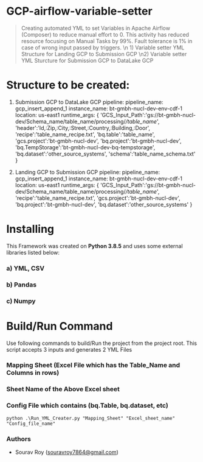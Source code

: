 # GCP-airflow-variable-setter
> Creating automated YML to set Variables in Apache Airflow (Composer) to reduce manual effort to 0. This activity has reduced resource focusing on Manual Tasks by 99%. 
Fault tolerance is 1% in case of wrong input passed by triggers. \n 1) Variable setter YML Structure for Landing GCP to Submission GCP \n2) Variable setter YML Sturcture for Submission GCP to DataLake GCP

# Structure to be created:

1) Submission GCP to DataLake GCP
pipeline: 
 pipeline_name: gcp_insert_append_1
 instance_name: bt-gmbh-nucl-dev-env-cdf-1
 location: us-east1
 runtime_args: {
  'GCS_Input_Path':'gs://bt-gmbh-nucl-dev/Schema_name/table_name/processing/*/table_name*',
  'header':'Id,:Zip,:City,:Street,:Country,:Building,:Door',
  'recipe':'table_name_recipe.txt',
  'bq.table':'table_name',
  'gcs.project':'bt-gmbh-nucl-dev',
  'bq.project':'bt-gmbh-nucl-dev',
  'bq.TempStorage':'bt-gmbh-nucl-dev-bq-tempstorage',
  'bq.dataset':'other_source_systems',
  'schema':'table_name_schema.txt'
 }

2) Landing GCP to Submission GCP
pipeline: 
 pipeline_name: gcp_insert_append_1
 instance_name: bt-gmbh-nucl-dev-env-cdf-1
 location: us-east1
 runtime_args: {
  'GCS_Input_Path':'gs://bt-gmbh-nucl-dev/Schema_name/table_name/processing/*/table_name*',
  'recipe':'table_name_recipe.txt',
  'gcs.project':'bt-gmbh-nucl-dev',
  'bq.project':'bt-gmbh-nucl-dev',
  'bq.dataset':'other_source_systems'
 }
 
# Installing
This Framework was created on **Python 3.8.5** and uses some external libraries listed below:

### a) YML, CSV
### b) Pandas
### c) Numpy

# Build/Run Command
Use following commands to build/Run the project from the project root. 
This script accepts 3 inputs and generates 2 YML Files
### Mapping Sheet (Excel File which has the Table_Name and Columns in rows)
### Sheet Name of the Above Excel sheet
### Config File which contains (bq.Table, bq.dataset, etc)
````
python .\Run_YML_Creater.py "Mapping_Sheet" "Excel_sheet_name" "Config_file_name"
````

### Authors
* Sourav Roy (souravroy7864@gmail.com)
